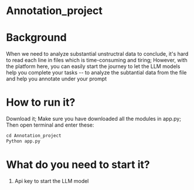 # Annotation_project

# Background
When we need to analyze substantial unstructral data to conclude, it's hard to read each line in files which is time-consuming and tiring; However, with the platform here, you can easily start the journey to let the LLM models help you complete your tasks -- to analyze the subtantial data from the file and help you annotate under your prompt

# How to run it?
Download it;
Make sure you have downloaded all the modules in app.py;
Then open terminal and enter these:
``` Python 
cd Annotation_project
Python app.py
```
# What do you need to start it?
1. Api key to start the LLM model



